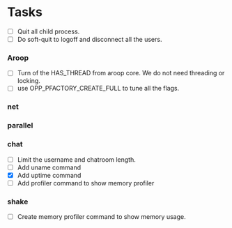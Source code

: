 
Tasks
========

- [ ] Quit all child process.
- [ ] Do soft-quit to logoff and disconnect all the users.

### Aroop
- [ ] Turn of the HAS_THREAD from aroop core. We do not need threading or locking.
- [ ] use OPP_PFACTORY_CREATE_FULL to tune all the flags.

### net

### parallel

### chat
- [ ] Limit the username and chatroom length.
- [ ] Add uname command
- [x] Add uptime command
- [ ] Add profiler command to show memory profiler

### shake
- [ ] Create memory profiler command to show memory usage.

